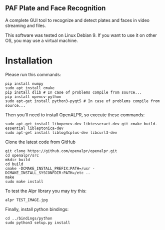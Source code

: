 ## PAF Plate and Face Recognition
A complete GUI tool to recognize and detect plates and faces in video streaming and files.

This software was tested on Linux Debian 9. If you want to use it on other OS, you may use a virtual machine.

# Installation
Please run this commands:
```
pip install numpy
sudo apt install cmake
pip install dlib # In case of problems compile from source...
pip install opencv-python
sudo apt-get install python3-pyqt5 # In case of problems compile from source...
```
Then you'll need to install OpenALPR, so execute these commands:
```
sudo apt-get install libopencv-dev libtesseract-dev git cmake build-essential libleptonica-dev
sudo apt-get install liblog4cplus-dev libcurl3-dev
```
Clone the latest code from GitHub
```
git clone https://github.com/openalpr/openalpr.git
cd openalpr/src
mkdir build
cd build
cmake -DCMAKE_INSTALL_PREFIX:PATH=/usr -DCMAKE_INSTALL_SYSCONFDIR:PATH=/etc ..
make
sudo make install
```
To test the Alpr library you may try this:
```
alpr TEST_IMAGE.jpg
```
Finally, install python bindings:
```
cd ../bindings/python
sudo python3 setup.py install
```

